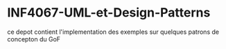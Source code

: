# INF4067-UML-et-Design-Patterns
ce depot contient l'implementation des exemples sur quelques patrons de concepton du GoF
